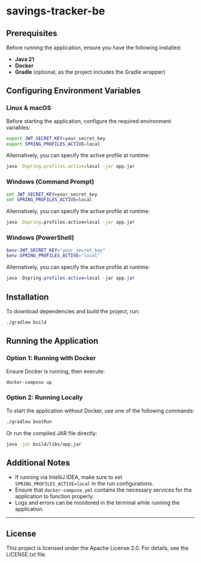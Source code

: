 # savings-tracker-be

## Prerequisites

Before running the application, ensure you have the following installed:

- **Java 21**
- **Docker**
- **Gradle** (optional, as the project includes the Gradle wrapper)

## Configuring Environment Variables

### Linux & macOS
Before starting the application, configure the required environment variables:

```bash
export JWT_SECRET_KEY=your_secret_key
export SPRING_PROFILES_ACTIVE=local
```

Alternatively, you can specify the active profile at runtime:

```bash
java -Dspring.profiles.active=local -jar app.jar
```

### Windows (Command Prompt)
```cmd
set JWT_SECRET_KEY=your_secret_key
set SPRING_PROFILES_ACTIVE=local
```

Alternatively, you can specify the active profile at runtime:

```cmd
java -Dspring.profiles.active=local -jar app.jar
```

### Windows (PowerShell)
```powershell
$env:JWT_SECRET_KEY="your_secret_key"
$env:SPRING_PROFILES_ACTIVE="local"
```

Alternatively, you can specify the active profile at runtime:

```powershell
java -Dspring.profiles.active=local -jar app.jar
```
## Installation

To download dependencies and build the project, run:

```bash
./gradlew build
```

## Running the Application

### Option 1: Running with Docker

Ensure Docker is running, then execute:

```bash
docker-compose up
```

### Option 2: Running Locally

To start the application without Docker, use one of the following commands:

```bash
./gradlew bootRun
```

Or run the compiled JAR file directly:

```bash
java -jar build/libs/app.jar
```

## Additional Notes

- If running via IntelliJ IDEA, make sure to set `SPRING_PROFILES_ACTIVE=local` in the run configurations.
- Ensure that `docker-compose.yml` contains the necessary services for the application to function properly.
- Logs and errors can be monitored in the terminal while running the application.

---

## License

This project is licensed under the Apache License 2.0. For details, see the LICENSE.txt file.

